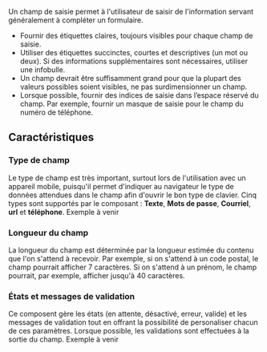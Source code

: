 Un champ de saisie permet à l'utilisateur de saisir de l'information servant généralement à compléter un formulaire.

<modul-do>
    <ul>
        <li>Fournir des étiquettes claires, toujours visibles pour chaque champ de saisie.</li>
        <li>Utiliser des étiquettes succinctes, courtes et descriptives (un mot ou deux). Si des informations supplémentaires sont nécessaires, utiliser une <modul-go name="m-tooltip">infobulle</modul-go>.</li>
        <li>Un champ devrait être suffisamment grand pour que la plupart des valeurs possibles soient visibles, ne pas surdimensionner un champ.</li>
        <li>Lorsque possible, fournir des indices de saisie dans l’espace réservé du champ. Par exemple, fournir un masque de saisie pour le champ du numéro de téléphone.</li>
    </ul>
</modul-do>

## Caractéristiques

### Type de champ
Le type de champ est très important, surtout lors de l'utilisation avec un appareil mobile, puisqu'il permet d'indiquer au navigateur le type de données attendues dans le champ afin d'ouvrir le bon type de clavier. Cinq types sont supportés par le composant&nbsp;: **Texte**, **Mots de passe**, **Courriel**, **url** et **téléphone**.
<m-message class="m-u--margin-top" skin="light" state="information">Exemple à venir</m-message>

### Longueur du champ
La longueur du champ est déterminée par la longueur estimée du contenu que l'on s'attend à recevoir. Par exemple, si on s'attend à un code postal, le champ pourrait afficher 7 caractères. Si on s'attend à un prénom, le champ pourrait, par exemple, afficher jusqu'à 40 caractères.

### États et messages de validation
Ce composent gère les états (en attente, désactivé, erreur, valide) et les messages de validation tout en offrant la possibilité de personaliser chacun de ces paramètres. Lorsque possible, les validations sont effectuées à la sortie du champ.
<m-message class="m-u--margin-top" skin="light" state="information">Exemple à venir</m-message>
